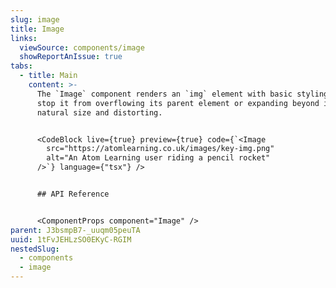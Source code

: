 ```yaml
---
slug: image
title: Image
links:
  viewSource: components/image
  showReportAnIssue: true
tabs:
  - title: Main
    content: >-
      The `Image` component renders an `img` element with basic styling to
      stop it from overflowing its parent element or expanding beyond its
      natural size and distorting.


      <CodeBlock live={true} preview={true} code={`<Image
        src="https://atomlearning.co.uk/images/key-img.png"
        alt="An Atom Learning user riding a pencil rocket"
      />`} language={"tsx"} />


      ## API Reference


      <ComponentProps component="Image" />
parent: J3bsmpB7-_uuqm05peuTA
uuid: 1tFvJEHLzSO0EKyC-RGIM
nestedSlug:
  - components
  - image
---
```

